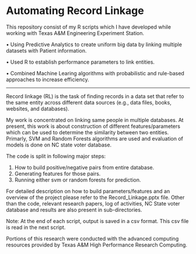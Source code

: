 # Automating Record Linkage

This repository consist of my R scripts which I have developed while working with Texas A&M Engineering Experiment Station.

• Using Predictive Analytics to create uniform big data by linking multiple datasets with Patient information.

• Used R to establish performance parameters to link entities.

• Combined Machine Learing algorithms with probabilistic and rule-based approaches to increase efficiency.

_______________________________________________________________________________________________________________________________________

Record linkage (RL) is the task of finding records in a data set that refer to the same entity across different data sources (e.g., data files, books, websites, and databases).

My work is concentrated on linking same people in multiple databases. At present, this work is about construction of different features/parameters which can be used to determine the similarity between two entities. Primarly, SVM and Random Forests algorithms are used and evaluation of models is done on NC state voter database.

The code is split in following major steps:
1) How to build positive/negative pairs from entire database.
2) Generating features for those pairs.
3) Running either svm or random forests for prediction.

For detailed description on how to build parameters/features and an overview of the project please refer to the Record_Linkage.pptx file.
Other than the code, relevant research papers, log of activities, NC State voter database and results are also present in sub-directories.

Note: At the end of each script, output is saved in a csv format. This csv file is read in the next script.

Portions of this research were conducted with the advanced computing resources provided by Texas A&M High Performance Research Computing.
